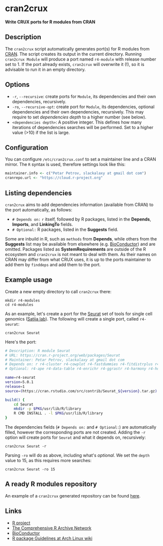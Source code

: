 # cran2crux 
**Write CRUX ports for R modules from CRAN**

## Description
The `cran2crux` script automatically generates port(s) for R modules from [CRAN](https://cran.r-project.org/). The script
creates its output in the current directory. Running `cran2crux Module` will produce a port named `r4-module` with release number set to 1. If the port already exists, `cran2crux` will overwrite it (!), so it is advisable to run it in an empty directory.

## Options
* `-r`, `--recursive`: create ports for `Module`, its dependencies and their own dependencies, recursively.  
* `-ro`, `--recursive-opt`: create port for `Module`, its dependencies, optional dependencies and their own dependencies, recursively. This may require to set *dependencies depth* to a higher number (see below).  
* `<dependencies depth>`: A positive integer. This defines how many iterations of dependencies searches will be performed. Set to a higher value (>10) if the list is large.

## Configuration
You can configure `/etc/cran2crux.conf` to set a maintainer line and a CRAN mirror. The `R` syntax is used, therefore settings look like this:
```R
maintainer.info <- c("Petar Petrov, slackalaxy at gmail dot com")
cranrepo.url <- "https://cloud.r-project.org"

```
## Listing dependencies
`cran2crux` aims to add dependencies information (available from CRAN) to the port automatically, as follows:
* `# Depends on:` `r` itself, followed by R packages, listed in the **Depends**, **Imports**, and **LinkingTo** fields.
* `# Optional:` R packages, listed in the **Suggests** field.

Some are inbuild in R, such as `methods` from **Depends**, while others from the **Suggests** list may be available from elsewhere (e.g. [BioConductor](https://bioconductor.org/)) and are omitted. Packages listed as **SystemRequirements** are outside of the R ecosystem and `cran2crux` is not meant to deal with them. As their names on CRAN may differ from what CRUX uses, it is up to the ports maintainer to add them by `finddeps` and add them to the port.

## Example usage
Create a new empty directory to call `cran2crux` there:

    mkdir r4-modules
    cd r4-modules 

As an example, let's create a port for the [Seurat](https://cran.r-project.org/web/packages/Seurat/) set of tools for single cell genomics ([Satija lab](https://satijalab.org/seurat/)). The following will create a single port, called `r4-seurat`:

    cran2crux Seurat

Here's the port:
```BASH
# Description: R module Seurat
# URL: https://cran.r-project.org/web/packages/Seurat
# Maintainer: Petar Petrov, slackalaxy at gmail dot com
# Depends on: r r4-cluster r4-cowplot r4-fastdummies r4-fitdistrplus r4-future r4-future-apply r4-generics r4-ggplot2 r4-ggrepel r4-ggridges r4-httr r4-ica r4-igraph r4-irlba r4-jsonlite r4-kernsmooth r4-leiden r4-lifecycle r4-lmtest r4-mass r4-matrix r4-matrixstats r4-miniui r4-patchwork r4-pbapply r4-plotly r4-png r4-progressr r4-purrr r4-rann r4-rcolorbrewer r4-rcpp r4-rcppannoy r4-rcppeigen r4-rcpphnsw r4-rcppprogress r4-reticulate r4-rlang r4-rocr r4-rspectra r4-rtsne r4-scales r4-scattermore r4-sctransform r4-seuratobject r4-shiny r4-spatstat-explore r4-spatstat-geom r4-tibble r4-uwot
# Optional: r4-ape r4-data-table r4-enrichr r4-ggrastr r4-harmony r4-hdf5r r4-metap r4-mixtools r4-r-utils r4-rfast2 r4-rsvd r4-testthat r4-vgam

name=r4-seurat
version=5.0.1
release=1
source=(https://cran.rstudio.com/src/contrib/Seurat_${version}.tar.gz)

build() {
	cd Seurat
	mkdir -p $PKG/usr/lib/R/library
	R CMD INSTALL . -l $PKG/usr/lib/R/library
}
```
The dependencies fields (`# Depends on:` and `# Optional:`) are automatically filled, however the corresponding ports are not created. Adding the `-r` option will create ports for `Seurat` and what it depends on, recursively:

    cran2crux Seurat -r
	
Parsing `-ro` will do as above, including what's *optional*. We set the `depth` value to 15, as this requires more searches:

	cran2crux Seurat -ro 15

## A ready R modules repository
An example of a `cran2crux` generated repository can be found [here](https://github.com/slackalaxy/crux-ports/r4-modules).

## Links
* [R project](https://www.r-project.org/)
* [The Comprehensive R Archive Network](https://cran.r-project.org/)
* [BioConductor](https://bioconductor.org/)
* [R package Guidelines at Arch Linux wiki](https://wiki.archlinux.org/title/R_package_guidelines)
